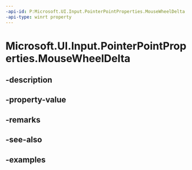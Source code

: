 ```yaml
---
-api-id: P:Microsoft.UI.Input.PointerPointProperties.MouseWheelDelta
-api-type: winrt property
---
```


# Microsoft.UI.Input.PointerPointProperties.MouseWheelDelta

<!--
public int MouseWheelDelta { get; }
-->


## -description

## -property-value

## -remarks

## -see-also

## -examples


